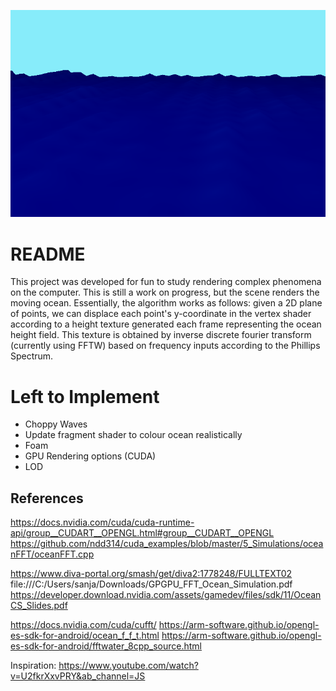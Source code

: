 ![Alt text](./renders/ocean1.png?raw=true "Optional Title")

# README
This project was developed for fun to study rendering complex phenomena on the computer. This is still a work on progress, but the scene renders the moving ocean. Essentially, the algorithm works as follows: given a 2D plane of points, we can displace each point's y-coordinate in the vertex shader according to a height texture generated each frame representing the ocean height field. This texture is obtained by inverse discrete fourier transform (currently using FFTW) based on frequency inputs according to the Phillips Spectrum.


# Left to Implement
- Choppy Waves
- Update fragment shader to colour ocean realistically
- Foam
- GPU Rendering options (CUDA)
- LOD


## References
https://docs.nvidia.com/cuda/cuda-runtime-api/group__CUDART__OPENGL.html#group__CUDART__OPENGL
https://github.com/ndd314/cuda_examples/blob/master/5_Simulations/oceanFFT/oceanFFT.cpp

https://www.diva-portal.org/smash/get/diva2:1778248/FULLTEXT02
file:///C:/Users/sanja/Downloads/GPGPU_FFT_Ocean_Simulation.pdf
https://developer.download.nvidia.com/assets/gamedev/files/sdk/11/OceanCS_Slides.pdf

https://docs.nvidia.com/cuda/cufft/
https://arm-software.github.io/opengl-es-sdk-for-android/ocean_f_f_t.html
https://arm-software.github.io/opengl-es-sdk-for-android/fftwater_8cpp_source.html

Inspiration:
https://www.youtube.com/watch?v=U2fkrXxvPRY&ab_channel=JS